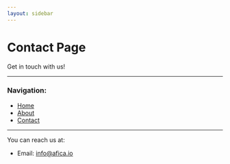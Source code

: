 ```yaml
---
layout: sidebar
---
```

# Contact Page

Get in touch with us!

---

### Navigation:
- [Home](README.md)
- [About](about.md)
- [Contact](contact.md)

---

You can reach us at:
- Email: info@afica.io
